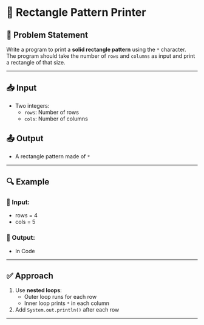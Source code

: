 # 🧱 Rectangle Pattern Printer

## 📝 Problem Statement

Write a program to print a **solid rectangle pattern** using the `*` character.  
The program should take the number of `rows` and `columns` as input and print a rectangle of that size.

---

## 📥 Input

- Two integers:
  - `rows`: Number of rows
  - `cols`: Number of columns

## 📤 Output

- A rectangle pattern made of `*`

---

## 🔍 Example

### 🔸 Input:

- rows = 4
- cols = 5

### 🔸 Output:

- In Code

---

## ✅ Approach

1. Use **nested loops**:
   - Outer loop runs for each row
   - Inner loop prints `*` in each column
2. Add `System.out.println()` after each row

---
